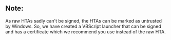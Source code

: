 ## Note:
As raw HTAs sadly can't be signed, the HTAs can be marked as untrusted by Windows. So, we have created a VBScript launcher that can be signed and has a certificate which we recommend you use instead of the raw HTA.
